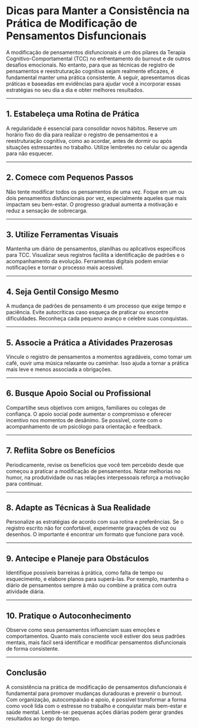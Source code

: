 # Dicas para Manter a Consistência na Prática de Modificação de Pensamentos Disfuncionais

A modificação de pensamentos disfuncionais é um dos pilares da Terapia Cognitivo-Comportamental (TCC) no enfrentamento do burnout e de outros desafios emocionais. No entanto, para que as técnicas de registro de pensamentos e reestruturação cognitiva sejam realmente eficazes, é fundamental manter uma prática consistente. A seguir, apresentamos dicas práticas e baseadas em evidências para ajudar você a incorporar essas estratégias no seu dia a dia e obter melhores resultados.

---

## 1. **Estabeleça uma Rotina de Prática**

A regularidade é essencial para consolidar novos hábitos. Reserve um horário fixo do dia para realizar o registro de pensamentos e a reestruturação cognitiva, como ao acordar, antes de dormir ou após situações estressantes no trabalho. Utilize lembretes no celular ou agenda para não esquecer.

---

## 2. **Comece com Pequenos Passos**

Não tente modificar todos os pensamentos de uma vez. Foque em um ou dois pensamentos disfuncionais por vez, especialmente aqueles que mais impactam seu bem-estar. O progresso gradual aumenta a motivação e reduz a sensação de sobrecarga.

---

## 3. **Utilize Ferramentas Visuais**

Mantenha um diário de pensamentos, planilhas ou aplicativos específicos para TCC. Visualizar seus registros facilita a identificação de padrões e o acompanhamento da evolução. Ferramentas digitais podem enviar notificações e tornar o processo mais acessível.

---

## 4. **Seja Gentil Consigo Mesmo**

A mudança de padrões de pensamento é um processo que exige tempo e paciência. Evite autocríticas caso esqueça de praticar ou encontre dificuldades. Reconheça cada pequeno avanço e celebre suas conquistas.

---

## 5. **Associe a Prática a Atividades Prazerosas**

Vincule o registro de pensamentos a momentos agradáveis, como tomar um café, ouvir uma música relaxante ou caminhar. Isso ajuda a tornar a prática mais leve e menos associada a obrigações.

---

## 6. **Busque Apoio Social ou Profissional**

Compartilhe seus objetivos com amigos, familiares ou colegas de confiança. O apoio social pode aumentar o compromisso e oferecer incentivo nos momentos de desânimo. Se possível, conte com o acompanhamento de um psicólogo para orientação e feedback.

---

## 7. **Reflita Sobre os Benefícios**

Periodicamente, revise os benefícios que você tem percebido desde que começou a praticar a modificação de pensamentos. Notar melhorias no humor, na produtividade ou nas relações interpessoais reforça a motivação para continuar.

---

## 8. **Adapte as Técnicas à Sua Realidade**

Personalize as estratégias de acordo com sua rotina e preferências. Se o registro escrito não for confortável, experimente gravações de voz ou desenhos. O importante é encontrar um formato que funcione para você.

---

## 9. **Antecipe e Planeje para Obstáculos**

Identifique possíveis barreiras à prática, como falta de tempo ou esquecimento, e elabore planos para superá-las. Por exemplo, mantenha o diário de pensamentos sempre à mão ou combine a prática com outra atividade diária.

---

## 10. **Pratique o Autoconhecimento**

Observe como seus pensamentos influenciam suas emoções e comportamentos. Quanto mais consciente você estiver dos seus padrões mentais, mais fácil será identificar e modificar pensamentos disfuncionais de forma consistente.

---

## Conclusão

A consistência na prática de modificação de pensamentos disfuncionais é fundamental para promover mudanças duradouras e prevenir o burnout. Com organização, autocompaixão e apoio, é possível transformar a forma como você lida com o estresse no trabalho e conquistar mais bem-estar e saúde mental. Lembre-se: pequenas ações diárias podem gerar grandes resultados ao longo do tempo.